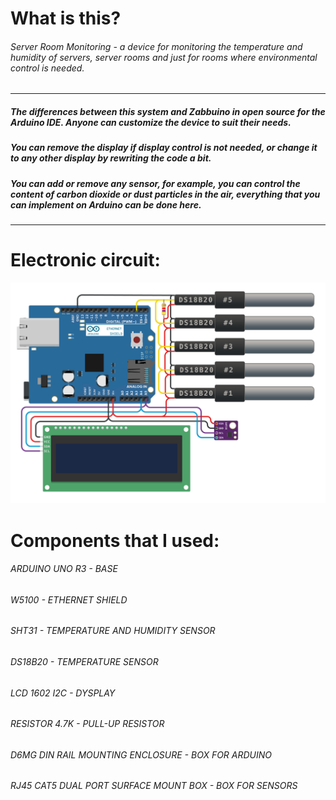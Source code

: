 # What is this?
###### Server Room Monitoring - a device for monitoring the temperature and humidity of servers, server rooms and just for rooms where environmental control is needed.


------------

##### The differences between this system and Zabbuino in open source for the Arduino IDE. Anyone can customize the device to suit their needs. 
##### You can remove the display if display control is not needed, or change it to any other display by rewriting the code a bit. 
##### You can add or remove any sensor, for example, you can control the content of carbon dioxide or dust particles in the air, everything that you can implement on Arduino can be done here.

------------


# Electronic circuit:
![Shema](circuit.png)

# Components that I used:
###### ARDUINO UNO R3 - BASE

###### W5100 - ETHERNET SHIELD

###### SHT31 - TEMPERATURE AND HUMIDITY SENSOR

###### DS18B20 - TEMPERATURE SENSOR

###### LCD 1602 I2C - DYSPLAY

###### RESISTOR 4.7K - PULL-UP RESISTOR

###### D6MG DIN RAIL MOUNTING ENCLOSURE - BOX FOR ARDUINO

###### RJ45 CAT5 DUAL PORT SURFACE MOUNT BOX - BOX FOR SENSORS

